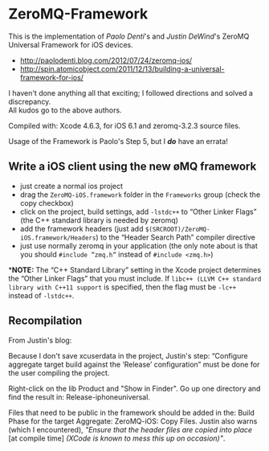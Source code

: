 # ZeroMQ-Framework

This is the implementation of *Paolo Denti*'s and *Justin DeWind*'s ZeroMQ Universal Framework for iOS devices.

* <http://paolodenti.blog.com/2012/07/24/zeromq-ios/>
* <http://spin.atomicobject.com/2011/12/13/building-a-universal-framework-for-ios/>

I haven't done anything all that exciting; I followed directions and solved a discrepancy.<br/>
All kudos go to the above authors.

Compiled with: Xcode 4.6.3, for iOS 6.1 and zeromq-3.2.3 source files.

Usage of the Framework is Paolo's Step 5, but I ***do*** have an errata!

## Write a iOS client using the new øMQ framework

* just create a normal ios project
* drag the `ZeroMQ-iOS.framework` folder in the `Frameworks` group (check the copy checkbox)
* click on the project, build settings, add `-lstdc++` to “Other Linker Flags” (the C++ standard library is needed by zeromq)
* add the framework headers (just add `$(SRCROOT)/ZeroMQ-iOS.framework/Headers`) to the “Header Search Path” compiler directive
* just use normally zeromq in your application (the only note about is that you should `#include ”zmq.h”` instead of `#include <zmq.h>`)

***NOTE:** The “C++ Standard Library” setting in the Xcode project determines the “Other Linker Flags” that you must include. If `libc++ (LLVM C++ standard library with C++11 support` is specified, then the flag must be `-lc++` instead of `-lstdc++`.

## Recompilation

From Justin's blog: 

Because I don't save xcuserdata in the project, Justin's step: “Configure aggregate target build against the ‘Release’ configuration” must be done for the user compiling the project.

Right-click on the lib Product and "Show in Finder". Go up one directory and find the result in: Release-iphoneuniversal.

Files that need to be public in the framework should be added in the: Build Phase for the target Aggregate: ZeroMQ-iOS: Copy Files. Justin also warns (which I encountered), *"Ensure that the header files are copied into place* [at compile time] *(XCode is known to mess this up on occasion)"*.
